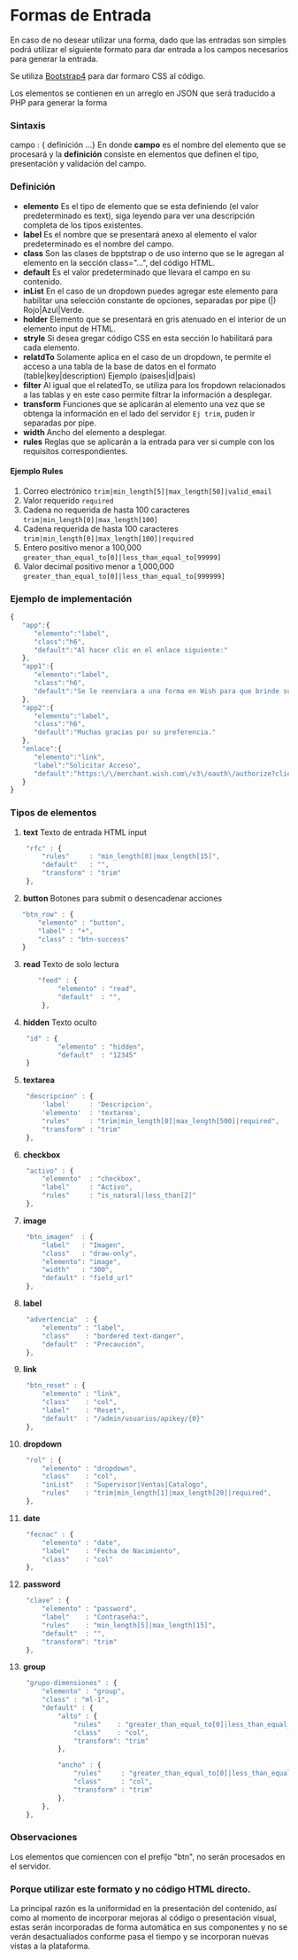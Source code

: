 # Formas de Entrada

En caso de no desear utilizar una forma, dado que las entradas son simples podrá utilizar el siguiente formato para dar entrada a los campos necesarios para generar la entrada.

Se utiliza [Bootstrap4](https://getbootstrap.com/) para dar formaro CSS al código.

Los elementos se contienen en un arreglo en JSON que será traducido a PHP para generar la forma 

### Sintaxis
campo : { definición ...}
En donde
**campo** es el nombre del elemento que se procesará
y la **definición** consiste en elementos que definen el tipo, presentación y validación del campo.

### Definición
- **elemento** Es el tipo de elemento que se esta definiendo (el valor predeterminado es text), siga leyendo para ver una descripción completa de los tipos existentes.
- **label** Es el nombre que se presentará anexo al elemento el valor predeterminado es el nombre del campo.
- **class** Son las clases de bpptstrap o de uso interno que se le agregan al elemento en la sección class="...", del código HTML.
- **default** Es el valor predeterminado que llevara el campo en su contenido.
- **inList** En el caso de un dropdown puedes agregar este elemento para habilitar una selección constante de opciones, separadas por pipe (|) Rojo|Azul|Verde.
- **holder** Elemento que se presentará en gris atenuado en el interior de un elemento input de HTML.
- **stryle** Si desea gregar código CSS en esta sección lo habilitará para cada elemento.
- **relatdTo** Solamente aplica en el caso de un dropdown, te permite el acceso a una tabla de la base de datos en el formato (table|key|description) Ejemplo (paises|id|pais)
- **filter** Al igual que el relatedTo, se utiliza para los fropdown relacionados a las tablas y en este caso permite filtrar la información a desplegar.
- **transform** Funciones que se aplicarán al elemento una vez que se obtenga la información en el lado del servidor `Ej trim`, puden ir separadas por pipe.
- **width** Ancho del elemento a desplegar.
- **rules** Reglas que se aplicarán a la entrada para ver si cumple con los requisitos correspondientes. 

#### Ejemplo Rules
1. Correo electrónico `trim|min_length[5]|max_length[50]|valid_email`
2. Valor requerido `required`
3. Cadena no requerida de hasta 100 caracteres `trim|min_length[0]|max_length[100]`
4. Cadena requerida de hasta 100 caracteres `trim|min_length[0]|max_length[100]|required`
5. Entero positivo menor a 100,000 `greater_than_equal_to[0]|less_than_equal_to[99999]`
6. Valor decimal positivo menor a 1,000,000 `greater_than_equal_to[0]|less_than_equal_to[999999]`


### Ejemplo de implementación
```javascript
{
   "app":{
      "elemento":"label",
      "class":"h6",
      "default":"Al hacer clic en el enlace siguiente:"
   },
   "app1":{
      "elemento":"label",
      "class":"h6",
      "default":"Se le reenviara a una forma en Wish para que brinde su autorizaci\u00f3n de integrar a MarketS∫ync. "
   },
   "app2":{
      "elemento":"label",
      "class":"h6",
      "default":"Muchas gracias por su preferencia."
   },
   "enlace":{
      "elemento":"link",
      "label":"Solicitar Acceso",
      "default":"https:\/\/merchant.wish.com\/v3\/oauth\/authorize?client_id=5e441fgtdsec84ca6cbac"
   }
}
```

### Tipos de elementos

1. **text** Texto de entrada HTML input
```javascript
    "rfc" : {
        "rules"     : "min_length[0]|max_length[15]",
        "default"   : "",
        "transform" : "trim"
    },
```
2. **button** Botones para submit o desencadenar acciones
 ```javascript
    "btn_row" : {
        "elemento" : "button",
        "label" : "+",
        "class" : "btn-success"
    }
```
3. **read** Texto de solo lectura
```javascript
       "feed" : {
            "elemento" : "read",
            "default"  : "",
        },
```
4. **hidden** Texto oculto 
```javascript
    "id" : {
            "elemento" : "hidden",
            "default"  : "12345"
    }
```
5. **textarea**
```javascript
    "descripcion" : {
        'label'     : 'Descripcion',
        'elemento'  : 'textarea',
        "rules"     : "trim|min_length[0]|max_length[500]|required",
        "transform" : "trim"
    },

```
6. **checkbox**
```javascript
    "activo" : {
        "elemento"  : "checkbox", 
        "label"     : "Activo",
        "rules"     : "is_natural|less_than[2]"
    },

```
7. **image**
```javascript
    "btn_imagen"  : {
        "label"   : "Imagen",
        "class"   : "draw-only",
        "elemento": "image",
        "width"   : "300",
        "default" : "field_url"
    },
```
8. **label**
```javascript
    "advertencia"  : {
        "elemento" : "label",
        "class"    : "bordered text-danger",
        "default"  : "Precaución",
    },
```
9. **link**
```javascript
    "btn_reset" : {
        "elemento" : "link", 
        "class"    : "col",
        "label"    : "Reset",
        "default"  : "/admin/usuarios/apikey/{0}"
    },
```
10. **dropdown**
```javascript
    "rol" : {
        "elemento" : "dropdown",
        "class"    : "col",
        "inList"   : "Supervisor|Ventas|Catalogo",
        "rules"    : "trim|min_length[1]|max_length[20]|required",
    },

```
11. **date**
```javascript
    "fecnac" : {
        "elemento" : "date",
        "label"    : "Fecha de Nacimiento",
        "class"    : "col"
    },
```
12. **password**
```javascript
    "clave" : {
        "elemento" : "password",
        "label"    : "Contraseña:", 
        "rules"    : "min_length[5]|max_length[15]",
        "default"  : "",
        "transform": "trim"
    },
```
13. **group**
```javascript
    "grupo-dimensiones" : {
        "elemento" : "group",
        "class" : "ml-1",
        "default" : {        
            "alto" : {
                "rules"    : "greater_than_equal_to[0]|less_than_equal_to[10000]",
                "class"    : "col",
                "transform": "trim"
            },

            "ancho" : {
                "rules"     : "greater_than_equal_to[0]|less_than_equal_to[10000]",
                "class"     : "col",
                "transform" : "trim"
            },
        },
    },
```

### Observaciones
Los elementos que comiencen con el prefijo "btn", no serán procesados en el servidor. 

### Porque utilizar este formato y no código HTML directo.
La principal razón es la uniformidad en la presentación del contenido, así como al momento de incorporar mejoras al código o presentación visual, estas serán incorporadas de forma automática en sus componentes y no se verán desactualiados conforme pasa el tiempo y se incorporan nuevas vistas a la plataforma.